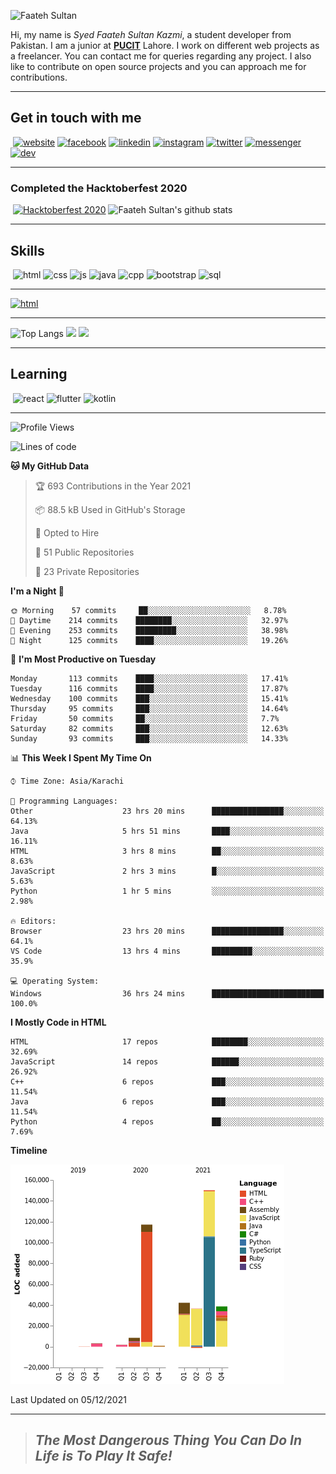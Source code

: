 ![Faateh Sultan](https://github.com/faatehsultan/faatehsultan/blob/master/assets/header.png)

Hi, my name is *Syed Faateh Sultan Kazmi*, a student developer from Pakistan. I am a junior at [**PUCIT**](http://pucit.edu.pk) Lahore. I work on different web projects as a freelancer. You can contact me for queries regarding any project. I also like to contribute on open source projects and you can approach me for contributions. 

----

## Get in touch with me

​	 	       	 [![website](https://github.com/faatehsultan/faatehsultan/blob/master/assets/www.png)](http://faatehsultan.github.io)       [![facebook](https://github.com/faatehsultan/faatehsultan/blob/master/assets/facebook.png)](http://facebook.com/faatehsultan.kazmi)       [![linkedin](https://github.com/faatehsultan/faatehsultan/blob/master/assets/linkedin.png)](https://www.linkedin.com/in/faatehsultankazmi)       [![instagram](https://github.com/faatehsultan/faatehsultan/blob/master/assets/instagram.png)](https://instagram.com/faateh.sultan)       [![twitter](https://github.com/faatehsultan/faatehsultan/blob/master/assets/twitter.png)](https://twitter.com/faatehsultan)       [![messenger](https://github.com/faatehsultan/faatehsultan/blob/master/assets/messenger.png)](https://m.me/faatehsultankazmi)       [![dev](https://github.com/faatehsultan/faatehsultan/blob/master/assets/dev.png)](https://dev.to/faatehsultan) 

----

### Completed the Hacktoberfest 2020 

​        [![Hacktoberfest 2020](https://res.cloudinary.com/practicaldev/image/fetch/s--ajGtUgSU--/c_limit,f_auto,fl_progressive,q_80,w_180/https://dev-to-uploads.s3.amazonaws.com/uploads/badge/badge_image/80/hacktoberfest2020-badge_2.png)](https://dev.to/faatehsultan)                              ![Faateh Sultan's github stats](https://github-readme-stats.vercel.app/api?username=faatehsultan&count_private=true&show_icons=true&theme=synthwave&hide_border=true&include_all_commits=true)

----

## Skills

​	 ![html](https://github.com/faatehsultan/faatehsultan/blob/master/assets/html.png)       ![css](https://github.com/faatehsultan/faatehsultan/blob/master/assets/css.png)        ![js](https://github.com/faatehsultan/faatehsultan/blob/master/assets/js.png)       ![java](https://github.com/faatehsultan/faatehsultan/blob/master/assets/java.png)        ![cpp](https://github.com/faatehsultan/faatehsultan/blob/master/assets/cpp.png)         ![bootstrap](https://github.com/faatehsultan/faatehsultan/blob/master/assets/bootstrap.png)        ![sql](https://github.com/faatehsultan/faatehsultan/blob/master/assets/sql.png)

---

[![html](https://github.com/faatehsultan/faatehsultan/blob/master/assets/find-resume.png)](https://drive.google.com/file/d/1krx2GbUUHwOY3zBUvTZnnAlAnk9YFqlL/view?usp=sharing)

---

![Top Langs](https://github-readme-stats.vercel.app/api/top-langs/?username=faatehsultan&layout=compact&langs_count=10) <img src="https://media.giphy.com/media/mz1kJeDVueKC4/giphy.gif" width="160px"> <img src="https://media.giphy.com/media/VTtANKl0beDFQRLDTh/giphy.gif" width="160px">

---

## Learning

​      ![react](https://github.com/faatehsultan/faatehsultan/blob/master/assets/react.png)        ![flutter](https://github.com/faatehsultan/faatehsultan/blob/master/assets/flutter.png)         ![kotlin](https://github.com/faatehsultan/faatehsultan/blob/master/assets/kotlin.png)                              

---

<!--START_SECTION:waka-->
![Profile Views](http://img.shields.io/badge/Profile%20Views-4-blue)

![Lines of code](https://img.shields.io/badge/From%20Hello%20World%20I%27ve%20Written-397924%20lines%20of%20code-blue)

**🐱 My GitHub Data** 

> 🏆 693 Contributions in the Year 2021
 > 
> 📦 88.5 kB Used in GitHub's Storage 
 > 
> 💼 Opted to Hire
 > 
> 📜 51 Public Repositories 
 > 
> 🔑 23 Private Repositories  
 > 
**I'm a Night 🦉** 

```text
🌞 Morning    57 commits     ██░░░░░░░░░░░░░░░░░░░░░░░   8.78% 
🌆 Daytime    214 commits    ████████░░░░░░░░░░░░░░░░░   32.97% 
🌃 Evening    253 commits    █████████░░░░░░░░░░░░░░░░   38.98% 
🌙 Night      125 commits    ████░░░░░░░░░░░░░░░░░░░░░   19.26%

```
📅 **I'm Most Productive on Tuesday** 

```text
Monday       113 commits    ████░░░░░░░░░░░░░░░░░░░░░   17.41% 
Tuesday      116 commits    ████░░░░░░░░░░░░░░░░░░░░░   17.87% 
Wednesday    100 commits    ███░░░░░░░░░░░░░░░░░░░░░░   15.41% 
Thursday     95 commits     ███░░░░░░░░░░░░░░░░░░░░░░   14.64% 
Friday       50 commits     ██░░░░░░░░░░░░░░░░░░░░░░░   7.7% 
Saturday     82 commits     ███░░░░░░░░░░░░░░░░░░░░░░   12.63% 
Sunday       93 commits     ███░░░░░░░░░░░░░░░░░░░░░░   14.33%

```


📊 **This Week I Spent My Time On** 

```text
⌚︎ Time Zone: Asia/Karachi

💬 Programming Languages: 
Other                    23 hrs 20 mins      ████████████████░░░░░░░░░   64.13% 
Java                     5 hrs 51 mins       ████░░░░░░░░░░░░░░░░░░░░░   16.11% 
HTML                     3 hrs 8 mins        ██░░░░░░░░░░░░░░░░░░░░░░░   8.63% 
JavaScript               2 hrs 3 mins        █░░░░░░░░░░░░░░░░░░░░░░░░   5.63% 
Python                   1 hr 5 mins         ░░░░░░░░░░░░░░░░░░░░░░░░░   2.98%

🔥 Editors: 
Browser                  23 hrs 20 mins      ████████████████░░░░░░░░░   64.1% 
VS Code                  13 hrs 4 mins       █████████░░░░░░░░░░░░░░░░   35.9%

💻 Operating System: 
Windows                  36 hrs 24 mins      █████████████████████████   100.0%

```

**I Mostly Code in HTML** 

```text
HTML                     17 repos            ████████░░░░░░░░░░░░░░░░░   32.69% 
JavaScript               14 repos            ██████░░░░░░░░░░░░░░░░░░░   26.92% 
C++                      6 repos             ███░░░░░░░░░░░░░░░░░░░░░░   11.54% 
Java                     6 repos             ███░░░░░░░░░░░░░░░░░░░░░░   11.54% 
Python                   4 repos             ██░░░░░░░░░░░░░░░░░░░░░░░   7.69%

```


**Timeline**

![Chart not found](https://raw.githubusercontent.com/faatehsultan/faatehsultan/master/charts/bar_graph.png) 


 Last Updated on 05/12/2021
<!--END_SECTION:waka-->

---

> ##                             ***The Most Dangerous Thing You Can Do In Life is To Play It Safe!***
